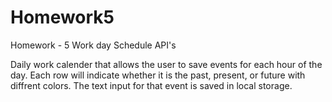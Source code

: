 # Homework5
Homework - 5 Work day Schedule API's


Daily work calender that allows the user to save events for each hour of the day. Each row will indicate whether it is the past, present, or future with diffrent colors. The text input for that event is saved in local storage. 
